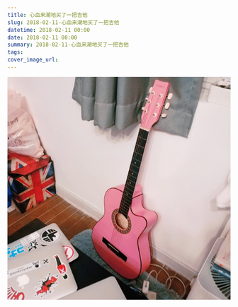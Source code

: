 ```yaml
---
title: 心血来潮地买了一把吉他
slug: 2018-02-11-心血来潮地买了一把吉他
datetime: 2018-02-11 00:00
date: 2018-02-11 00:00
summary: 2018-02-11-心血来潮地买了一把吉他
tags: 
cover_image_url: 
---
```

![57728-cr7dmql042a.png](../assets/2019/09/943053612.png)